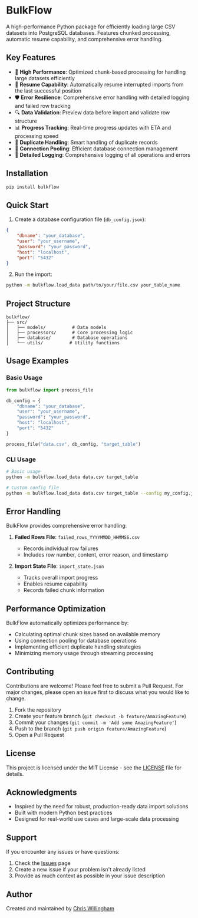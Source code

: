 # BulkFlow

A high-performance Python package for efficiently loading large CSV datasets into PostgreSQL databases. Features chunked processing, automatic resume capability, and comprehensive error handling.

## Key Features

- 🚀 **High Performance**: Optimized chunk-based processing for handling large datasets efficiently
- 🔄 **Resume Capability**: Automatically resume interrupted imports from the last successful position
- 🛡️ **Error Resilience**: Comprehensive error handling with detailed logging and failed row tracking
- 🔍 **Data Validation**: Preview data before import and validate row structure
- 📊 **Progress Tracking**: Real-time progress updates with ETA and processing speed
- 🔄 **Duplicate Handling**: Smart handling of duplicate records
- 🔌 **Connection Pooling**: Efficient database connection management
- 📝 **Detailed Logging**: Comprehensive logging of all operations and errors

## Installation

```bash
pip install bulkflow
```

## Quick Start

1. Create a database configuration file (`db_config.json`):
```json
{
    "dbname": "your_database",
    "user": "your_username",
    "password": "your_password",
    "host": "localhost",
    "port": "5432"
}
```

2. Run the import:
```bash
python -m bulkflow.load_data path/to/your/file.csv your_table_name
```

## Project Structure

```
bulkflow/
├── src/
│   ├── models/          # Data models
│   ├── processors/      # Core processing logic
│   ├── database/        # Database operations
│   └── utils/          # Utility functions
```

## Usage Examples

### Basic Usage

```python
from bulkflow import process_file

db_config = {
    "dbname": "your_database",
    "user": "your_username",
    "password": "your_password",
    "host": "localhost",
    "port": "5432"
}

process_file("data.csv", db_config, "target_table")
```

### CLI Usage

```bash
# Basic usage
python -m bulkflow.load_data data.csv target_table

# Custom config file
python -m bulkflow.load_data data.csv target_table --config my_config.json
```

## Error Handling

BulkFlow provides comprehensive error handling:

1. **Failed Rows File**: `failed_rows_YYYYMMDD_HHMMSS.csv`
   - Records individual row failures
   - Includes row number, content, error reason, and timestamp

2. **Import State File**: `import_state.json`
   - Tracks overall import progress
   - Enables resume capability
   - Records failed chunk information

## Performance Optimization

BulkFlow automatically optimizes performance by:

- Calculating optimal chunk sizes based on available memory
- Using connection pooling for database operations
- Implementing efficient duplicate handling strategies
- Minimizing memory usage through streaming processing

## Contributing

Contributions are welcome! Please feel free to submit a Pull Request. For major changes, please open an issue first to discuss what you would like to change.

1. Fork the repository
2. Create your feature branch (`git checkout -b feature/AmazingFeature`)
3. Commit your changes (`git commit -m 'Add some AmazingFeature'`)
4. Push to the branch (`git push origin feature/AmazingFeature`)
5. Open a Pull Request

## License

This project is licensed under the MIT License - see the [LICENSE](LICENSE) file for details.

## Acknowledgments

- Inspired by the need for robust, production-ready data import solutions
- Built with modern Python best practices
- Designed for real-world use cases and large-scale data processing

## Support

If you encounter any issues or have questions:

1. Check the [Issues](https://github.com/clwillingham/bulkflow/issues) page
2. Create a new issue if your problem isn't already listed
3. Provide as much context as possible in your issue description

## Author

Created and maintained by [Chris Willingham](https://github.com/clwillingham)
